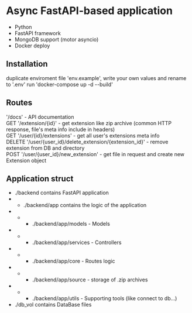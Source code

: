 # Async FastAPI-based application

- Python
- FastAPI framework
- MongoDB support (motor asyncio)
- Docker deploy

## Installation

duplicate enviroment file 'env.example', write your own values and rename to '.env'
run 'docker-compose up -d --build'


## Routes

'/docs' - API documentation <br>
GET '/extension/{id}' - get extension like zip archive (common HTTP response, file's meta info include in headers) <br>
GET '/user/{id}/extensions' - get all user's extensions meta info <br>
DELETE '/user/{user_id}/delete_extension/{extension_id}' - remove extension from DB and directory <br>
POST '/user/{user_id}/new_extension' - get file in request and create new Extension object <br>


## Application struct

- ./backend contains FastAPI application
-   - ./backend/app contains the logic of the application
-   -   - ./backend/app/models - Models
-   -   - ./backend/app/services - Controllers
-   -   - ./backend/app/core - Routes logic
-   -   - ./backend/app/source - storage of .zip archives
-   -   - ./backend/app/utils - Supporting tools (like connect to db...)
- ./db_vol contains DataBase files

